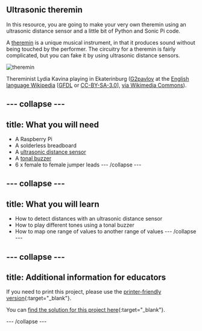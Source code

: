 ## Ultrasonic theremin

In this resource, you are going to make your very own theremin using an ultrasonic distance sensor and a little bit of Python and Sonic Pi code.

A [theremin](https://en.wikipedia.org/wiki/Theremin) is a unique musical instrument, in that it produces sound without being touched by the performer. The circuitry for a theremin is fairly complicated, but you can fake it by using ultrasonic distance sensors.

![theremin](https://upload.wikimedia.org/wikipedia/commons/c/c5/Lydia_kavina.jpg)
	
Thereminist Lydia Kavina playing in Ekaterinburg (<a href="https://en.wikipedia.org/wiki/User:G2pavlov" class="extiw" title="en:User:G2pavlov">G2pavlov</a> at the <a href="https://en.wikipedia.org/wiki/" class="extiw" title="w:">English language Wikipedia</a> [<a href="http://www.gnu.org/copyleft/fdl.html">GFDL</a> or <a href="http://creativecommons.org/licenses/by-sa/3.0/"> CC-BY-SA-3.0</a>], <a href="https://commons.wikimedia.org/wiki/File%3ALydia_kavina.jpg">via Wikimedia Commons</a>).

--- collapse ---
---
title: What you will need
---
+ A Raspberry Pi
+ A solderless breadboard
+ A [ultrasonic distance sensor](https://www.amazon.co.uk/HC-SR04P-Distance-Measuring-Operating-Ultrasonic/dp/B07WBZFM92/ref=sr_1_1?keywords=3.3V+ultrasonic&qid=1577963664&sr=8-1)
+ A [tonal buzzer](https://www.amazon.co.uk/Cylewet-Terminals-Electronic-Electromagnetic-Impedance/dp/B073XH1HCB/ref=sr_1_8?keywords=buzzer&qid=1577963786&rnid=1642204031&s=electronics&sr=1-8)
+ 6 x female to female jumper leads
--- /collapse ---

--- collapse ---
---
title: What you will learn
---
- How to detect distances with an ultrasonic distance sensor
- How to play different tones using a tonal buzzer
- How to map one range of values to another range of values
--- /collapse ---

--- collapse ---
---
title: Additional information for educators
---

If you need to print this project, please use the [printer-friendly version](https://projects.raspberrypi.org/en/projects/ultrasonic-theremin/print){:target="_blank"}.

You can [find the solution for this project here](http://rpf.io/p/en/ultrasonic-theremin-get){:target="_blank"}.

--- /collapse ---



